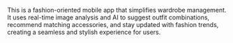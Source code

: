 This is a fashion-oriented mobile app that simplifies wardrobe management. It uses real-time image analysis and AI to suggest outfit combinations, recommend matching accessories, and stay updated with fashion trends, creating a seamless and stylish experience for users.
